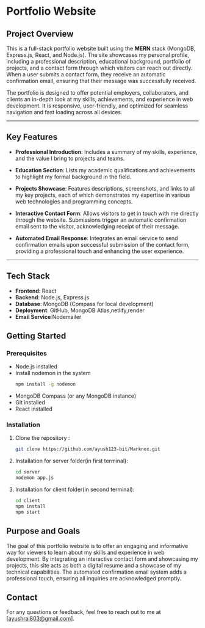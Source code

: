 # Portfolio Website

## Project Overview

This is a full-stack portfolio website built using the **MERN** stack (MongoDB, Express.js, React, and Node.js). The site showcases my personal profile, including a professional description, educational background, portfolio of projects, and a contact form through which visitors can reach out directly. When a user submits a contact form, they receive an automatic confirmation email, ensuring that their message was successfully received.

The portfolio is designed to offer potential employers, collaborators, and clients an in-depth look at my skills, achievements, and experience in web development. It is responsive, user-friendly, and optimized for seamless navigation and fast loading across all devices.

---

## Key Features

- **Professional Introduction**: Includes a summary of my skills, experience, and the value I bring to projects and teams.
  
- **Education Section**: Lists my academic qualifications and achievements to highlight my formal background in the field.

- **Projects Showcase**: Features descriptions, screenshots, and links to all my key projects, each of which demonstrates my expertise in various web technologies and programming concepts.

- **Interactive Contact Form**: Allows visitors to get in touch with me directly through the website. Submissions trigger an automatic confirmation email sent to the visitor, acknowledging receipt of their message.

- **Automated Email Response**: Integrates an email service to send confirmation emails upon successful submission of the contact form, providing a professional touch and enhancing the user experience.

---



## Tech Stack
- **Frontend**: React
- **Backend**: Node.js, Express.js
- **Database**: MongoDB (Compass for local development)
- **Deployment**: GitHub, MongoDB Atlas,netlify,render
- **Email Service**:Nodemailer




## Getting Started

### Prerequisites
- Node.js installed
- Install nodemon in the system
   ```bash
   npm install -g nodemon 
- MongoDB Compass (or any MongoDB instance)
- Git installed
- React installed

### Installation

1. Clone the repository :
   ```bash
   git clone https://github.com/ayush123-bit/Marknox.git

2. Installation for server folder(in first terminal):
   ```bash
   cd server
   nodemon app.js

3. Installation for client folder(in second terminal):
   ```bash
   cd client
   npm install
   npm start
   
## Purpose and Goals

The goal of this portfolio website is to offer an engaging and informative way for viewers to learn about my skills and experience in web development. By integrating an interactive contact form and showcasing my projects, this site acts as both a digital resume and a showcase of my technical capabilities. The automated confirmation email system adds a professional touch, ensuring all inquiries are acknowledged promptly.

## Contact

For any questions or feedback, feel free to reach out to me at [ayushrai803@gmail.com].